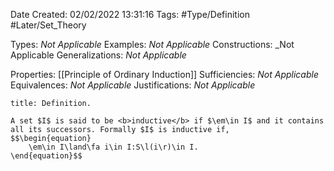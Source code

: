 <div class="topSpace"></div>

Date Created: 02/02/2022 13:31:16
Tags: #Type/Definition #Later/Set_Theory

Types: <i>Not Applicable</i>
Examples: <i>Not Applicable</i>
Constructions: _Not Applicable
Generalizations: <i>Not Applicable</i>

Properties: [[Principle of Ordinary Induction]]
Sufficiencies: <i>Not Applicable</i>
Equivalences: <i>Not Applicable</i>
Justifications: <i>Not Applicable</i>

``` ad-Definition
title: Definition.

A set $I$ is said to be <b>inductive</b> if $\em\in I$ and it contains all its successors. Formally $I$ is inductive if,
$$\begin{equation}
    \em\in I\land\fa i\in I:S\l(i\r)\in I.
\end{equation}$$

```
